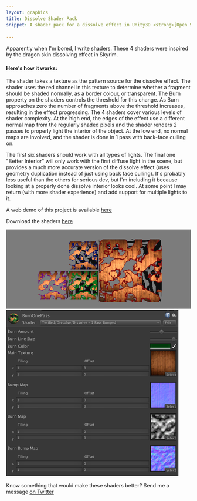 ```yaml
---
layout: graphics
title: Dissolve Shader Pack
snippet: A shader pack for a dissolve effect in Unity3D <strong>[Open Source]</strong>

---
```


Apparently when I'm bored, I write shaders. These 4 shaders were inspired by the dragon skin dissolving effect in Skyrim.  

<h4>Here's how it works: </h4>

The shader takes a texture as the pattern source for the dissolve effect. The shader uses the red channel in this texture to determine whether a fragment should be shaded normally, as a border colour, or transparent. The Burn property on the shaders controls the threshold for this change. As Burn approaches zero the number of fragments above the threshold increases, resulting in the effect progressing. The 4 shaders cover various levels of shader complexity. At the high end, the edges of the effect use a different normal map from the regularly shaded pixels and the shader renders 2 passes to properly light the interior of the object. At the low end, no normal maps are involved, and the shader is done in 1 pass with back-face culling on. 

The first six shaders should work with all types of lights. The final one "Better Interior" will only work with the first diffuse light in the scene, but provides a much more accurate version of the dissolve effect (uses geometry duplication instead of just using back face culling). It's probably less useful than the others for serious dev, but I'm including it because looking at a properly done dissolve interior looks cool. At some point I may return (with more shader experience) and add support for multiple lights to it. 

A web demo of this project is available [here](/demos/dissolve/dissolve.html)

Download the shaders [here](https://dl.dropboxusercontent.com/u/6128167/Dissolve%20Shaders.zip) 

![Screen 1](/images/post_images/2013-09-22/dissolve_screen.png)
![Screen 2](/images/post_images/2013-09-22/dissolve_control.png)

Know something that would make these shaders better? Send me a message [on Twitter](http://twitter.com/khalladay)